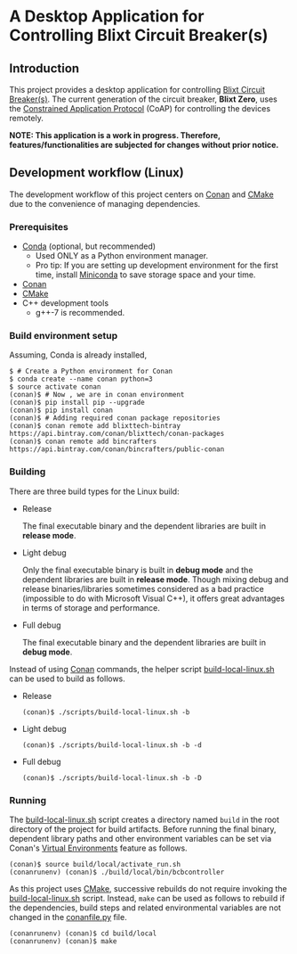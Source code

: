 # A Desktop Application for Controlling Blixt Circuit Breaker(s)

## Introduction
This project provides a desktop application for controlling [Blixt Circuit Breaker(s)](https://blixt.tech/).
The current generation of the circuit breaker, **Blixt Zero**, uses the [Constrained Application Protocol](https://tools.ietf.org/html/rfc7252) (CoAP) for controlling the devices remotely. 

**NOTE: This application is a work in progress. Therefore, features/functionalities are subjected for changes without prior notice.**

## Development workflow (Linux)

The development workflow of this project centers on [Conan](https://conan.io/) and [CMake](https://cmake.org/) due to the convenience of managing dependencies.

### Prerequisites

- [Conda](https://docs.conda.io/) (optional, but recommended)
    - Used ONLY as a Python environment manager.
    - Pro tip: If you are setting up development environment for the first time, install [Miniconda](https://docs.conda.io/en/latest/miniconda.html) to save storage space and your time. 
- [Conan](https://conan.io/)
- [CMake](https://cmake.org/)
- C++ development tools
    - g++-7 is recommended.

### Build environment setup
    
Assuming, Conda is already installed, 

```console
$ # Create a Python environment for Conan 
$ conda create --name conan python=3
$ source activate conan
(conan)$ # Now , we are in conan environment
(conan)$ pip install pip --upgrade
(conan)$ pip install conan
(conan)$ # Adding required conan package repositories
(conan)$ conan remote add blixttech-bintray https://api.bintray.com/conan/blixttech/conan-packages
(conan)$ conan remote add bincrafters https://api.bintray.com/conan/bincrafters/public-conan
```

### Building

There are three build types for the Linux build:
- Release

  The final executable binary and the dependent libraries are built in **release mode**.  

- Light debug

  Only the final executable binary is built in **debug mode** and the dependent libraries are built in **release mode**.
  Though mixing debug and release binaries/libraries sometimes considered as a bad practice (impossible to do with Microsoft Visual C++), it offers great advantages in terms of storage and performance.  

- Full debug

  The final executable binary and the dependent libraries are built in **debug mode**.

Instead of using [Conan](https://conan.io/) commands, the helper script [build-local-linux.sh](scripts/build-local-linux.sh) can be used to build as follows.


- Release

    ```console
    (conan)$ ./scripts/build-local-linux.sh -b
    ```

- Light debug

    ```console
    (conan)$ ./scripts/build-local-linux.sh -b -d
    ```

- Full debug

    ```console
    (conan)$ ./scripts/build-local-linux.sh -b -D
    ```

### Running

The [build-local-linux.sh](scripts/build-local-linux.sh) script creates a directory named ``build`` in the root directory of the project for build artifacts.
Before running the final binary, dependent library paths and other environment variables can be set via Conan's [Virtual Environments](https://docs.conan.io/en/latest/mastering/virtualenv.html) feature as follows.

```console
(conan)$ source build/local/activate_run.sh
(conanrunenv) (conan)$ ./build/local/bin/bcbcontroller
```

As this project uses [CMake](https://cmake.org/), successive rebuilds do not require invoking the [build-local-linux.sh](scripts/build-local-linux.sh) script.
Instead, ``make`` can be used as follows to rebuild if the dependencies, build steps and related environmental variables are not changed in the [conanfile.py](conanfile.py) file. 

```console
(conanrunenv) (conan)$ cd build/local
(conanrunenv) (conan)$ make
```
